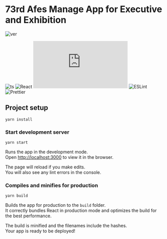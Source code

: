 # 73rd Afes Manage App for Executive and Exhibition
![ver](https://img.shields.io/github/package-json/v/afes-website/manage-app?style=for-the-badge)
<!--![build](https://img.shields.io/github/workflow/status/afes-website/manage-app/Deploy%20into%20production%20server/master?label=Deploy&style=for-the-badge)-->

![ts](https://img.shields.io/badge/dynamic/json?color=555&label=TypeScript&labelColor=007ACC&logo=typescript&logoColor=fff&style=flat-square&query=devDependencies.typescript&url=https://raw.githubusercontent.com/afes-website/manage-app/develop/package.json)
![React](https://img.shields.io/badge/dynamic/json?color=555&label=React&labelColor=282c34&logo=react&logoColor=61dafb&style=flat-square&query=dependencies.react&url=https://raw.githubusercontent.com/afes-website/manage-app/develop/package.json)
![Material-UI](https://img.shields.io/badge/dynamic/json?color=555&label=Material-UI&labelColor=212121&logo=material-ui&logoColor=0081CB&style=flat-square&query=dependencies["@material-ui/core"]&url=https://raw.githubusercontent.com/afes-website/manage-app/develop/package.json)
![ESLint](https://img.shields.io/badge/dynamic/json?color=555&label=ESLint&labelColor=fff&logo=eslint&logoColor=4B32C3&style=flat-square&query=devDependencies.eslint&url=https://raw.githubusercontent.com/afes-website/manage-app/develop/package.json)
![Prettier](https://img.shields.io/badge/dynamic/json?color=555&label=Prettier&labelColor=1A2B34&logo=prettier&logoColor=F7B93E&style=flat-square&query=devDependencies.prettier&url=https://raw.githubusercontent.com/afes-website/manage-app/develop/package.json)
<!--![aspida](https://img.shields.io/badge/-aspida-007acc.svg?logo=data:image/svg+xml;base64,PHN2ZyB4bWxucz0iaHR0cDovL3d3dy53My5vcmcvMjAwMC9zdmciIHZpZXdCb3g9IjAgMCA2ODUg%0D%0ANjg1Ij48ZGVmcz48c3R5bGU+LmNscy0xe2ZpbGw6I2ZmZjt9LmNscy0ye2ZpbGw6IzAwN2FjYzt9%0D%0APC9zdHlsZT48L2RlZnM+PGNpcmNsZSBjbGFzcz0iY2xzLTEiIGN4PSIzNDIuNSIgY3k9IjM0Mi41%0D%0AIiByPSIzNDIuNSIvPjxwb2x5Z29uIGNsYXNzPSJjbHMtMiIgcG9pbnRzPSIzNjcuMyA1MTcuOTkg%0D%0AOTAuMzggNTE3Ljk5IDIwNC40MiAxNjcuMDEgNDgxLjM1IDE2Ny4wMSA0NTQuNjYgMjQ5LjE0IDI1%0D%0AOS44NiAyNDkuMTQgMTk5LjE5IDQzNS44NiAzOTMuOTkgNDM1Ljg2IDM2Ny4zIDUxNy45OSIvPjxw%0D%0Ab2x5Z29uIGNsYXNzPSJjbHMtMiIgcG9pbnRzPSI0ODAuNTggNTE3Ljk5IDM5OC40NSA1MTcuOTkg%0D%0ANTEyLjUgMTY3LjAxIDU5NC42MyAxNjcuMDEgNDgwLjU4IDUxNy45OSIvPjwvc3ZnPg==&style=flat-square)-->

## Project setup

```
yarn install
```

### Start development server

```
yarn start
```

Runs the app in the development mode.  
Open [http://localhost:3000](http://localhost:3000) to view it in the browser.

The page will reload if you make edits.  
You will also see any lint errors in the console.

### Compiles and minifies for production

```
yarn build
```

Builds the app for production to the `build` folder.  
It correctly bundles React in production mode and optimizes the build for the best performance.

The build is minified and the filenames include the hashes.  
Your app is ready to be deployed!

